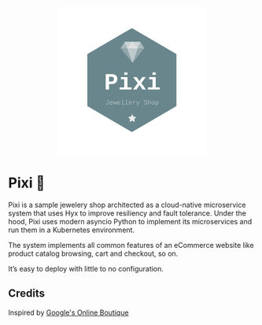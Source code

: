 <p align="center">
<img src="/examples/pixi/frontend/static/logo.png" width="300px" alt="Pixi Jewelery Shop" />
</p>

# Pixi 💎

Pixi is a sample jewelery shop architected as a cloud-native microservice system that uses Hyx to improve resiliency and fault tolerance.
Under the hood, Pixi uses modern asyncio Python to implement its microservices and run them in a Kubernetes environment.

The system implements all common features of an eCommerce website like product catalog browsing, cart and checkout, so on.

It’s easy to deploy with little to no configuration.

## Credits

Inspired by [Google's Online Boutique](https://github.com/GoogleCloudPlatform/microservices-demo)

